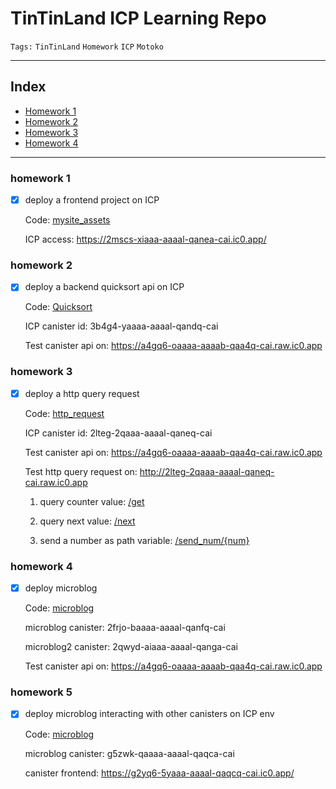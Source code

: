 # TinTinLand ICP Learning Repo

`Tags:` `TinTinLand` `Homework` `ICP` `Motoko`

---

## Index
  - [Homework 1](#homework-1)
  - [Homework 2](#homework-2)
  - [Homework 3](#homework-3)
  - [Homework 4](#homework-4)

---

### homework 1

- [x] deploy a frontend project on ICP

  Code: [mysite_assets](./mysite/src/mysite_assets/)

  ICP access: https://2mscs-xiaaa-aaaal-qanea-cai.ic0.app/

### homework 2

- [x] deploy a backend quicksort api on ICP

  Code: [Quicksort](./mysite/src/mysite/Quicksort.mo)

  ICP canister id:  3b4g4-yaaaa-aaaal-qandq-cai

  Test canister api on: https://a4gq6-oaaaa-aaaab-qaa4q-cai.raw.ic0.app

### homework 3

- [x] deploy a http query request

  Code: [http_request](./my_counter/src/my_counter/http_request.mo)

  ICP canister id:  2lteg-2qaaa-aaaal-qaneq-cai

  Test canister api on: https://a4gq6-oaaaa-aaaab-qaa4q-cai.raw.ic0.app

  Test http query request on: http://2lteg-2qaaa-aaaal-qaneq-cai.raw.ic0.app

  1. query counter value: [/get](http://2lteg-2qaaa-aaaal-qaneq-cai.raw.ic0.app/get)

  2. query next value: [/next](http://2lteg-2qaaa-aaaal-qaneq-cai.raw.ic0.app/next)

  3. send a number as path variable: [/send_num/{num}](http://2lteg-2qaaa-aaaal-qaneq-cai.raw.ic0.app/send_num/999)

### homework 4

- [x] deploy microblog

  Code: [microblog](./blob/v0.4/microblog/src/microblog/main.mo)

  microblog canister: 2frjo-baaaa-aaaal-qanfq-cai

  microblog2 canister: 2qwyd-aiaaa-aaaal-qanga-cai

  Test canister api on: https://a4gq6-oaaaa-aaaab-qaa4q-cai.raw.ic0.app

### homework 5

- [x] deploy microblog interacting with other canisters on ICP env

  Code: [microblog](./microblog/src/microblog/main.mo)

  microblog canister: g5zwk-qaaaa-aaaal-qaqca-cai

  canister frontend: https://g2yq6-5yaaa-aaaal-qaqcq-cai.ic0.app/


